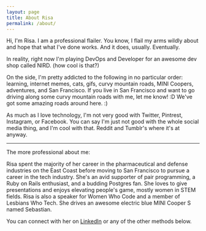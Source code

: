 ```yaml
---
layout: page
title: About Risa
permalink: /about/
---
```


Hi, I'm Risa. I am a professional flailer. You know, I flail my arms wildly about and hope that what I've done works. And it does, usually. Eventually. 

In reality, right now I'm playing DevOps and Developer for an awesome dev shop called NIRD. (how cool is that?)  

On the side, I'm pretty addicted to the following in no particular order: learning, internet memes, cats, gifs, curvy mountain roads, MINI Coopers, adventures, and San Francisco.  If you live in San Francisco and want to go driving along some curvy mountain roads with me, let me know! :D We've got some amazing roads around here. :) 

As much as I love technology, I'm not very good with Twitter, Pintrest, Instagram, or Facebook. You can say I'm just not good with the whole social media thing, and I'm cool with that. Reddit and Tumblr's where it's at anyway.

***

The more professional about me:

Risa spent the majority of her career in the pharmaceutical and defense industries on the East Coast before moving to San Francisco to pursue a career in the tech industry. She's an avid supporter of pair programming, a Ruby on Rails enthusiast, and a budding Postgres fan. She loves to give presentations and enjoys elevating people's game, mostly women in STEM fields. Risa is also a speaker for Women Who Code and a member of Lesbians Who Tech.  She drives an awesome electric blue MINI Cooper S named Sebastian.

You can connect with her on [LinkedIn](http://linkedin.com/in/risabatta) or any of the other methods below. 